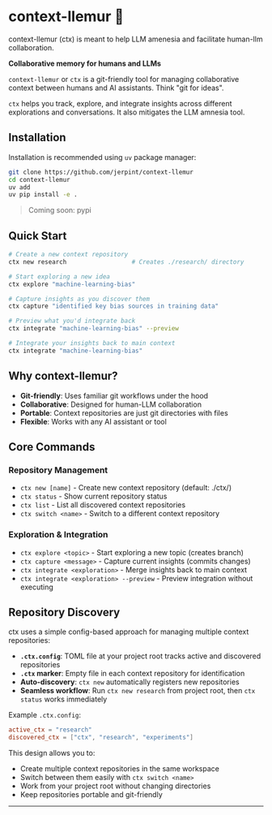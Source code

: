 # context-llemur 🐒

context-llemur (ctx) is meant to help LLM amenesia and facilitate human-llm collaboration.

**Collaborative memory for humans and LLMs**

`context-llemur` or `ctx` is a git-friendly tool for managing collaborative context between humans and AI assistants. Think "git for ideas".

`ctx` helps you track, explore, and integrate insights across different explorations and conversations. It also mitigates the LLM amnesia tool.

## Installation

Installation is recommended using `uv` package manager:

```bash
git clone https://github.com/jerpint/context-llemur
cd context-llemur
uv add 
uv pip install -e .
```

> Coming soon: pypi

## Quick Start

```bash
# Create a new context repository
ctx new research                  # Creates ./research/ directory

# Start exploring a new idea
ctx explore "machine-learning-bias"

# Capture insights as you discover them
ctx capture "identified key bias sources in training data"

# Preview what you'd integrate back
ctx integrate "machine-learning-bias" --preview

# Integrate your insights back to main context
ctx integrate "machine-learning-bias"
```

## Why context-llemur?

- **Git-friendly**: Uses familiar git workflows under the hood
- **Collaborative**: Designed for human-LLM collaboration
- **Portable**: Context repositories are just git directories with files
- **Flexible**: Works with any AI assistant or tool

## Core Commands

### Repository Management
- `ctx new [name]` - Create new context repository (default: ./ctx/)
- `ctx status` - Show current repository status
- `ctx list` - List all discovered context repositories
- `ctx switch <name>` - Switch to a different context repository

### Exploration & Integration
- `ctx explore <topic>` - Start exploring a new topic (creates branch)
- `ctx capture <message>` - Capture current insights (commits changes)
- `ctx integrate <exploration>` - Merge insights back to main context
- `ctx integrate <exploration> --preview` - Preview integration without executing

## Repository Discovery

ctx uses a simple config-based approach for managing multiple context repositories:

- **`.ctx.config`**: TOML file at your project root tracks active and discovered repositories
- **`.ctx` marker**: Empty file in each context repository for identification
- **Auto-discovery**: `ctx new` automatically registers new repositories
- **Seamless workflow**: Run `ctx new research` from project root, then `ctx status` works immediately

Example `.ctx.config`:
```toml
active_ctx = "research"
discovered_ctx = ["ctx", "research", "experiments"]
```

This design allows you to:
- Create multiple context repositories in the same workspace
- Switch between them easily with `ctx switch <name>`
- Work from your project root without changing directories
- Keep repositories portable and git-friendly

---